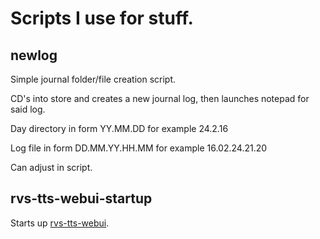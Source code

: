 # Scripts I use for stuff.

## newlog

Simple journal folder/file creation script.

CD's into store and creates a new journal log, then launches notepad for said log.

Day directory in form YY.MM.DD for example 24.2.16

Log file in form DD.MM.YY.HH.MM for example 16.02.24.21.20

Can adjust in script.


## rvs-tts-webui-startup

Starts up [rvs-tts-webui](https://github.com/litagin02/rvc-tts-webui).
